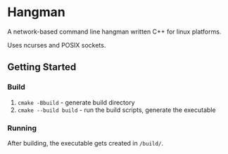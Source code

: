 # Hangman

A network-based command line hangman written C++ for linux platforms.

Uses ncurses and POSIX sockets.

## Getting Started

### Build

1. `cmake -Bbuild` - generate build directory
2. `cmake --build build` - run the build scripts, generate the executable

### Running

After building, the executable gets created in `/build/`.

